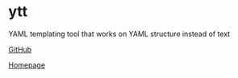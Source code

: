 # ytt

YAML templating tool that works on YAML structure instead of text

[GitHub](https://github.com/k14s/ytt)

[Homepage](https://carvel.dev/)
